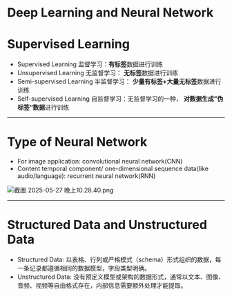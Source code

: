 # Deep Learning and Neural Network

# Supervised Learning

- Supervised Learning 监督学习：**有标签**数据进行训练
- Unsupervised Learning 无监督学习： **无标签**数据进行训练
- Semi-supervised Learning 半监督学习： **少量有标签+大量无标签**数据进行训练
- Self-supervised Learning 自监督学习：无监督学习的一种， **对数据生成”伪标签“数据**进行训练

---

# Type of Neural Network

- For image application: convolutional neural network(CNN)
- Content temporal component/ one-dimensional sequence data(like audio/language): recurrent neural network(RNN)

![截圖 2025-05-27 晚上10.28.40.png](Deep%20Learning%20and%20Neural%20Network%202001693f240380b78392c1b48b13f1a3/%E6%88%AA%E5%9C%96_2025-05-27_%E6%99%9A%E4%B8%8A10.28.40.png)

---

# Structured Data and Unstructured Data

- Structured Data: 以表格、行列或严格模式（schema）形式组织的数据，每一条记录都遵循相同的数据模型，字段类型明确。
- Unstructured Data: 没有预定义模型或架构的数据形式，通常以文本、图像、音频、视频等自由格式存在，内部信息需要额外处理才能提取。